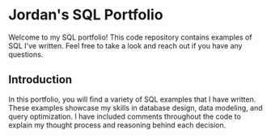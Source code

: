 # Jordan's SQL Portfolio

Welcome to my SQL portfolio! This code repository contains examples of SQL I've written. Feel free to take a look and reach out if you have any questions.

## Introduction

In this portfolio, you will find a variety of SQL examples that I have written. These examples showcase my skills in database design, data modeling, and query optimization. I have included comments throughout the code to explain my thought process and reasoning behind each decision.


